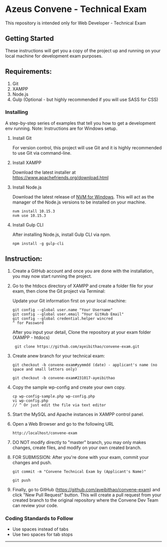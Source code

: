 # Azeus Convene - Technical Exam
This repository is intended only for Web Developer - Technical Exam

## Getting Started

These instructions will get you a copy of the project up and running on your local machine for development exam purposes.

## Requirements:

1. Git
2. XAMPP
3. Node.js
4. Gulp (Optional - but highly recommended if you will use SASS for CSS)


### Installing

A step-by-step series of examples that tell you how to get a development env running. Note: Instructions are for Windows setup.

1. Install Git

    For version control, this project will use Git and it is highly recommended to use Git via command-line.

2. Install XAMPP

    Download the latest installer at https://www.apachefriends.org/download.html


3. Install Node.js

   Download the latest release of [NVM for Windows](https://github.com/coreybutler/nvm-windows).
   This will act as the manager of the Node.js versions to be installed on your machine.

    ```
    nvm install 10.15.3
    nvm use 10.15.3
    ```
6. Install Gulp CLI 

    After installing Node.js, install Gulp CLI via npm.

    ```
    npm install -g gulp-cli
    ```

## Instruction:

1. Create a GitHub account and once you are done with the installation, you may now start running the project.
2. Go to the htdocs directory of XAMPP and create a folder file for your exam, then clone the Git project via Terminal:

   Update your Git information first on your local machine:
   
    ```
   git config --global user.name "Your Username"
   git config --global user.email "Your GitHub Email"
   git config --global credential.helper wincred 
   ^ for Password 
    ```

   After you input your detail, Clone the repository at your exam folder (XAMPP - htdocs) 
    ```
     git clone https://github.com/ayeibithao/convene-exam.git
    ```
    
4. Create anew branch for your technical exam:

    ```
   git checkout -b convene-exam#yymmdd (date) - applicant's name (no space and small letters only)

   git checkout -b convene-exam#231017-ayeibithao
    ```
5. Copy the sample wp-config and create your own copy.

    ```
    cp wp-config-sample.php wp-config.php
    vi wp-config.php
    // ^ Or just edit the file via text editor
    ```

6. Start the MySQL and Apache instances in XAMPP control panel.

7. Open a Web Browser and go to the following URL

    ```
    http://localhost/convene-exam
    ```
    
5. DO NOT modify directly to "master" branch, you may only makes changes, create files, and modify on your own created branch.
6. FOR SUBMISSION: After you're done with your exam, commit your changes and push.

    ```
    git commit -m "Convene Technical Exam by (Applicant's Name)"
    
    git push
    
    ```
7. Finally, go to GitHub (https://github.com/ayeibithao/convene-exam) and click "New Pull Request" button. This will create a pull request from your created branch to the original repository where the Convene Dev Team can review your code.
   

### Coding Standards to Follow

- Use spaces instead of tabs
- Use two spaces for tab stops

***
